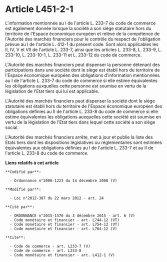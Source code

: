 # Article L451-2-1

L'information mentionnée au I de l'article L. 233-7 du code de commerce est également donnée lorsque la société a son siège
statutaire hors du territoire de l'Espace économique européen et relève de la compétence de l'Autorité des marchés financiers
pour le contrôle du respect de l'obligation prévue au I de l'article L. 412-1 du présent code. Sont alors applicables les II,
IV, V et VII de l'article L. 233-7, ainsi que les articles L. 233-8, L. 233-9, L. 233-10, L. 233-10-1, L. 233-11 et L. 233-12
du code de commerce. 

L'Autorité des marchés financiers peut dispenser la personne détenant des participations dans une société dont le siège est
établi hors du territoire de l'Espace économique européen des obligations d'information mentionnées au I de l'article L.
233-7 du code de commerce si elle estime équivalentes les obligations auxquelles cette personne est soumise en vertu de la
législation de l'Etat tiers qui lui est applicable. 

L'Autorité des marchés financiers peut dispenser la société dont le siège statutaire est établi hors du territoire de
l'Espace économique européen des obligations définies au II de l'article L. 233-8 du code de commerce si elle estime
équivalentes les obligations auxquelles cette société est soumise en vertu de la législation de l'Etat tiers dans lequel
cette société a son siège social. 

L'Autorité des marchés financiers arrête, met à jour et publie la liste des Etats tiers dont les dispositions législatives ou
réglementaires sont estimées équivalentes aux obligations définies au I de l'article L. 233-7 et au II de l'article L. 233-8
du code de commerce.

**Liens relatifs à cet article**

	**Codifié par**:

	  - Ordonnance n°2000-1223 du 14 décembre 2000 (V)

	**Modifié par**:

	  - Loi n°2012-387 du 22 mars 2012 - art. 24

	**Cité par**:

	  - ORDONNANCE n°2015-1576 du 3 décembre 2015 - art. 6 (V)
	  - Code monétaire et financier - art. L744-12 (VT)
	  - Code monétaire et financier - art. L754-12 (VT)
	  - Code monétaire et financier - art. L764-12 (V)

	**Cite**:

	  - Code de commerce - art. L233-7 (V)
	  - Code de commerce - art. L233-8
	  - Code monétaire et financier - art. L412-1 (V)
